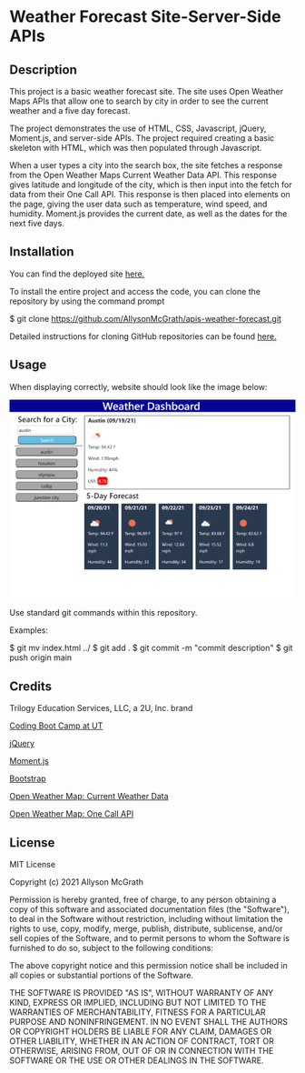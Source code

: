 # Weather Forecast Site-Server-Side APIs

## Description

This project is a basic weather forecast site. The site uses Open Weather Maps APIs that allow one to search by city in order to see the current weather and a five day forecast.

The project demonstrates the use of HTML, CSS, Javascript, jQuery, Moment.js, and server-side APIs. The project required creating a basic skeleton with HTML, which was then populated through Javascript.

When a user types a city into the search box, the site fetches a response from the Open Weather Maps Current Weather Data API. This response gives latitude and longitude of the city, which is then input into the fetch for data from their One Call API. This response is then placed into elements on the page, giving the user data such as temperature, wind speed, and humidity. Moment.js provides the current date, as well as the dates for the next five days.

## Installation

You can find the deployed site [here.](https://allysonmcgrath.github.io/apis-weather-forecast/)

To install the entire project and access the code, you can clone the repository by using the command prompt

$ git clone https://github.com/AllysonMcGrath/apis-weather-forecast.git

Detailed instructions for cloning GitHub repositories can be found [here.](https://docs.github.com/en/github/creating-cloning-and-archiving-repositories/cloning-a-repository-from-github/cloning-a-repository)



## Usage

When displaying correctly, website should look like the image below:

![Website with weather forecast](assets/images/weathersite.JPG)

Use standard git commands within this repository.

Examples:

$ git mv index.html ../
$ git add .
$ git commit -m "commit description"
$ git push origin main

## Credits

Trilogy Education Services, LLC, a 2U, Inc. brand

[Coding Boot Camp at UT](https://github.com/the-Coding-Boot-Camp-at-UT)

[jQuery](https://jquery.com/)

[Moment.js](https://momentjs.com/)

[Bootstrap](https://getbootstrap.com/)

[Open Weather Map: Current Weather Data](https://openweathermap.org/current)

[Open Weather Map: One Call API](https://openweathermap.org/api/one-call-api)


## License

MIT License

Copyright (c) 2021 Allyson McGrath

Permission is hereby granted, free of charge, to any person obtaining a copy
of this software and associated documentation files (the "Software"), to deal
in the Software without restriction, including without limitation the rights
to use, copy, modify, merge, publish, distribute, sublicense, and/or sell
copies of the Software, and to permit persons to whom the Software is
furnished to do so, subject to the following conditions:

The above copyright notice and this permission notice shall be included in all
copies or substantial portions of the Software.

THE SOFTWARE IS PROVIDED "AS IS", WITHOUT WARRANTY OF ANY KIND, EXPRESS OR
IMPLIED, INCLUDING BUT NOT LIMITED TO THE WARRANTIES OF MERCHANTABILITY,
FITNESS FOR A PARTICULAR PURPOSE AND NONINFRINGEMENT. IN NO EVENT SHALL THE
AUTHORS OR COPYRIGHT HOLDERS BE LIABLE FOR ANY CLAIM, DAMAGES OR OTHER
LIABILITY, WHETHER IN AN ACTION OF CONTRACT, TORT OR OTHERWISE, ARISING FROM,
OUT OF OR IN CONNECTION WITH THE SOFTWARE OR THE USE OR OTHER DEALINGS IN THE
SOFTWARE.
